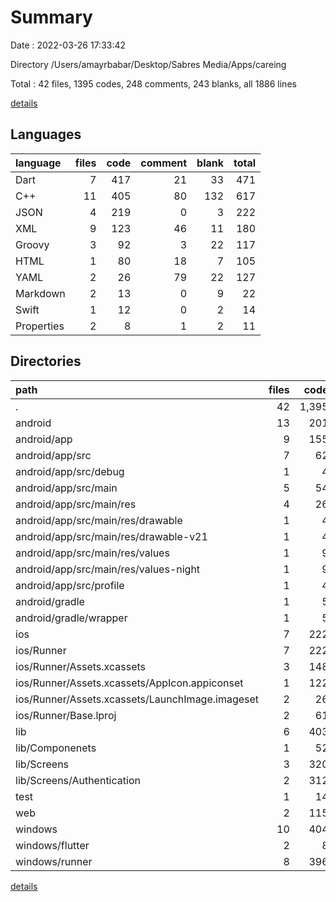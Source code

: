 # Summary

Date : 2022-03-26 17:33:42

Directory /Users/amayrbabar/Desktop/Sabres Media/Apps/careing

Total : 42 files,  1395 codes, 248 comments, 243 blanks, all 1886 lines

[details](details.md)

## Languages
| language | files | code | comment | blank | total |
| :--- | ---: | ---: | ---: | ---: | ---: |
| Dart | 7 | 417 | 21 | 33 | 471 |
| C++ | 11 | 405 | 80 | 132 | 617 |
| JSON | 4 | 219 | 0 | 3 | 222 |
| XML | 9 | 123 | 46 | 11 | 180 |
| Groovy | 3 | 92 | 3 | 22 | 117 |
| HTML | 1 | 80 | 18 | 7 | 105 |
| YAML | 2 | 26 | 79 | 22 | 127 |
| Markdown | 2 | 13 | 0 | 9 | 22 |
| Swift | 1 | 12 | 0 | 2 | 14 |
| Properties | 2 | 8 | 1 | 2 | 11 |

## Directories
| path | files | code | comment | blank | total |
| :--- | ---: | ---: | ---: | ---: | ---: |
| . | 42 | 1,395 | 248 | 243 | 1,886 |
| android | 13 | 201 | 48 | 33 | 282 |
| android/app | 9 | 155 | 47 | 22 | 224 |
| android/app/src | 7 | 62 | 44 | 9 | 115 |
| android/app/src/debug | 1 | 4 | 3 | 1 | 8 |
| android/app/src/main | 5 | 54 | 38 | 7 | 99 |
| android/app/src/main/res | 4 | 26 | 32 | 6 | 64 |
| android/app/src/main/res/drawable | 1 | 4 | 7 | 2 | 13 |
| android/app/src/main/res/drawable-v21 | 1 | 4 | 7 | 2 | 13 |
| android/app/src/main/res/values | 1 | 9 | 9 | 1 | 19 |
| android/app/src/main/res/values-night | 1 | 9 | 9 | 1 | 19 |
| android/app/src/profile | 1 | 4 | 3 | 1 | 8 |
| android/gradle | 1 | 5 | 1 | 1 | 7 |
| android/gradle/wrapper | 1 | 5 | 1 | 1 | 7 |
| ios | 7 | 222 | 2 | 9 | 233 |
| ios/Runner | 7 | 222 | 2 | 9 | 233 |
| ios/Runner/Assets.xcassets | 3 | 148 | 0 | 4 | 152 |
| ios/Runner/Assets.xcassets/AppIcon.appiconset | 1 | 122 | 0 | 1 | 123 |
| ios/Runner/Assets.xcassets/LaunchImage.imageset | 2 | 26 | 0 | 3 | 29 |
| ios/Runner/Base.lproj | 2 | 61 | 2 | 2 | 65 |
| lib | 6 | 403 | 11 | 26 | 440 |
| lib/Componenets | 1 | 52 | 0 | 4 | 56 |
| lib/Screens | 3 | 320 | 1 | 18 | 339 |
| lib/Screens/Authentication | 2 | 312 | 1 | 17 | 330 |
| test | 1 | 14 | 10 | 7 | 31 |
| web | 2 | 115 | 18 | 8 | 141 |
| windows | 10 | 404 | 80 | 131 | 615 |
| windows/flutter | 2 | 8 | 9 | 11 | 28 |
| windows/runner | 8 | 396 | 71 | 120 | 587 |

[details](details.md)